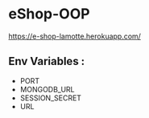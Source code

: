 # eShop-OOP

https://e-shop-lamotte.herokuapp.com/

## Env Variables : 

<ul>
  <li>PORT</li>
  <li>MONGODB_URL</li>
  <li>SESSION_SECRET</li>
  <li>URL</li>
</ul>
